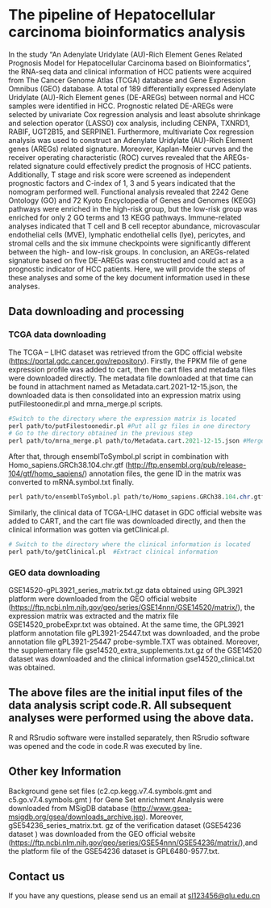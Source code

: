 # The pipeline of Hepatocellular carcinoma bioinformatics analysis 

In the study “An Adenylate Uridylate (AU)-Rich Element Genes Related Prognosis Model for Hepatocellular Carcinoma based on Bioinformatics”, the RNA-seq data and clinical information of HCC patients were acquired from The Cancer Genome Atlas (TCGA) database and Gene Expression Omnibus (GEO) database. A total of 189 differentially expressed Adenylate Uridylate (AU)-Rich Element genes (DE-AREGs) between normal and HCC samples were identified in HCC. Prognostic related DE-AREGs were selected by univariate Cox regression analysis and least absolute shrinkage and selection operator (LASSO) cox analysis, including CENPA, TXNRD1, RABIF, UGT2B15, and SERPINE1. Furthermore, multivariate Cox regression analysis was used to construct an Adenylate Uridylate (AU)-Rich Element genes (AREGs) related signature. Moreover, Kaplan-Meier curves and the receiver operating characteristic (ROC) curves revealed that the AREGs-related signature could effectively predict the prognosis of HCC patients. Additionally, T stage and risk score were screened as independent prognostic factors and C-index of 1, 3 and 5 years indicated that the nomogram performed well. Functional analysis revealed that 2242 Gene Ontology (GO) and 72 Kyoto Encyclopedia of Genes and Genomes (KEGG) pathways were enriched in the high-risk group, but the low-risk group was enriched for only 2 GO terms and 13 KEGG pathways. Immune-related analyses indicated that T cell and B cell receptor abundance, microvascular endothelial cells (MVE), lymphatic endothelial cells (lye), pericytes, and stromal cells and the six immune checkpoints were significantly different between the high- and low-risk groups. In conclusion, an AREGs-related signature based on five DE-AREGs was constructed and could act as a prognostic indicator of HCC patients.
Here, we will provide the steps of these analyses and some of the key document information used in these analyses.

## Data downloading and processing

### TCGA data downloading

The TCGA – LIHC dataset was retrieved tfrom the GDC official website (https://portal.gdc.cancer.gov/repository). Firstly, the FPKM file of gene expression profile was added to cart, then the cart files and metadata files were downloaded directly. The metadata file downloaded at that time can be found in attachment named as Metadata.cart.2021-12-15.json, the downloaded data is then consolidated into an expression matrix using putFilestoonedir.pl and mrna_merge.pl scripts.

``` perl
#Switch to the directory where the expression matrix is located
perl path/to/putFilestoonedir.pl #Put all gz files in one directory 
# Go to the directory obtained in the previous step
perl path/to/mrna_merge.pl path/to/Metadata.cart.2021-12-15.json #Merge the expression data of a single sample into a matrix
```

After that, through ensemblToSymbol.pl script in combination with Homo_sapiens.GRCh38.104.chr.gtf (http://ftp.ensembl.org/pub/release-104/gtf/homo_sapiens/) annotation files, the gene ID in the matrix was converted to mRNA.symbol.txt finally. 

``` perl
perl path/to/ensemblToSymbol.pl path/to/Homo_sapiens.GRCh38.104.chr.gtf path/to/ensemblmatrix.txt path/to/symbolmatrix.txt #convert gene ID
```

Similarly, the clinical data of TCGA-LIHC dataset in GDC official website was added to CART, and the cart file was downloaded directly, and then the clinical information was gotten via getClinical.pl.

``` perl
# Switch to the directory where the clinical information is located
perl path/to/getClinical.pl  #Extract clinical information
```

### GEO data downloading

GSE14520-gPL3921_series_matrix.txt.gz data obtained using GPL3921 platform were downloaded from the GEO official website (https://ftp.ncbi.nlm.nih.gov/geo/series/GSE14nnn/GSE14520/matrix/), the expression matrix was extracted and the matrix file GSE14520_probeExpr.txt was obtained. At the same time, the GPL3921 platform annotation file gPL3921-25447.txt was downloaded, and the probe annotation file gPL3921-25447 probe-symble.TXT was obtained. Moreover, the supplementary file gse14520_extra_supplements.txt.gz of the GSE14520 dataset was downloaded and the clinical information gse14520_clinical.txt was obtained.
## The above files are the initial input files of the data analysis script code.R. All subsequent analyses were performed using the above data.

R and RSrudio software were installed separately, then RSrudio software was  opened and the code in code.R was executed by line.

## Other key Information

Background gene set files (c2.cp.kegg.v7.4.symbols.gmt and c5.go.v7.4.symbols.gmt ) for Gene Set enrichment Analysis  were downloaded from MSigDB database (http://www.gsea-msigdb.org/gsea/downloads_archive.jsp). Moreover, gSE54236_series_matrix.txt. gz of the verification dataset (GSE54236 dataset ) was downloaded from the GEO official website (https://ftp.ncbi.nlm.nih.gov/geo/series/GSE54nnn/GSE54236/matrix/),and the platform file of the GSE54236 dataset is GPL6480-9577.txt.
## Contact us

If you have any questions, please send us an email at sl123456@qlu.edu.cn
